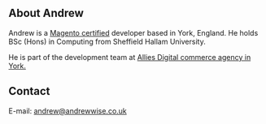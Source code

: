 ## About Andrew

Andrew is a [Magento certified](http://www.magentocommerce.com/certification/directory/dev/466824/) developer based in York, England. He holds BSc (Hons) in Computing from Sheffield Hallam University.

He is part of the development team at [Allies Digital commerce agency in York.](http://allies.co.uk/)

## Contact

E-mail: [andrew@andrewwise.co.uk](andrew@andrewwise.co.uk)
